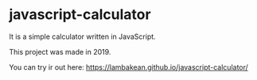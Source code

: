 # javascript-calculator

It is a simple calculator written in JavaScript.

This project was made in 2019.

You can try ir out here: https://lambakean.github.io/javascript-calculator/